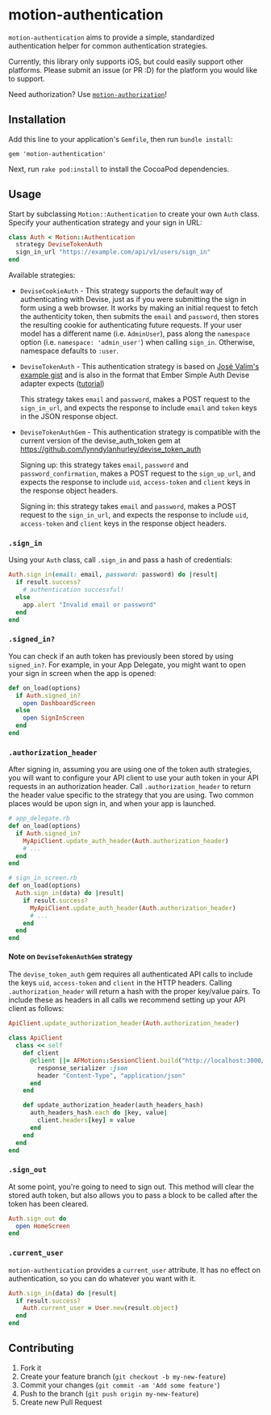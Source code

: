 # motion-authentication

`motion-authentication` aims to provide a simple, standardized authentication helper for common authentication strategies.

Currently, this library only supports iOS, but could easily support other platforms. Please submit an issue (or PR :D) for the platform you would like to support.

Need authorization? Use [`motion-authorization`](https://github.com/rubymotion-community/motion-authorization)!

## Installation

Add this line to your application's `Gemfile`, then run `bundle install`:

    gem 'motion-authentication'

Next, run `rake pod:install` to install the CocoaPod dependencies.

## Usage

Start by subclassing `Motion::Authentication` to create your own `Auth` class. Specify your authentication strategy and your sign in URL:

```ruby
class Auth < Motion::Authentication
  strategy DeviseTokenAuth
  sign_in_url "https://example.com/api/v1/users/sign_in"
end
```

Available strategies:

* `DeviseCookieAuth` - This strategy supports the default way of authenticating with Devise, just as if you were submitting the sign in form using a web browser. It works by making an initial request to fetch the authenticity token, then submits the `email` and `password`, then stores the resulting cookie for authenticating future requests. If your user model has a different name (i.e. `AdminUser`), pass along the `namespace` option (i.e. `namespace: 'admin_user'`) when calling `sign_in`. Otherwise, namespace defaults to `:user`.

* `DeviseTokenAuth` - This authentication strategy is based on [José Valim's example gist](https://gist.github.com/josevalim/fb706b1e933ef01e4fb6) and is also in the format that Ember Simple Auth Devise adapter expects ([tutorial](http://romulomachado.github.io/2015/09/28/using-ember-simple-auth-with-devise.html))

  This strategy takes `email` and `password`, makes a POST request to the `sign_in_url`, and expects the response to include `email` and `token` keys in the JSON response object.

* `DeviseTokenAuthGem` - This authentication strategy is compatible with the current version of the devise_auth_token gem at https://github.com/lynndylanhurley/devise_token_auth

  Signing up: this strategy takes `email`, `password` and `password_confirmation`, makes a POST request to the `sign_up_url`, and expects the response to include `uid`, `access-token` and `client` keys in the response object headers.

  Signing in: this strategy takes `email` and `password`, makes a POST request to the `sign_in_url`, and expects the response to include `uid`, `access-token` and `client` keys in the response object headers.

### `.sign_in`

Using your `Auth` class, call `.sign_in` and pass a hash of credentials:

```ruby
Auth.sign_in(email: email, password: password) do |result|
  if result.success?
    # authentication successful!
  else
    app.alert "Invalid email or password"
  end
end
```

### `.signed_in?`

You can check if an auth token has previously been stored by using `signed_in?`. For example, in your App Delegate, you might want to open your sign in screen when the app is opened:

```ruby
def on_load(options)
  if Auth.signed_in?
    open DashboardScreen
  else
    open SignInScreen
  end
end
```

### `.authorization_header`

After signing in, assuming you are using one of the token auth strategies, you will want to configure your API client to use your auth token in your API requests in an authorization header. Call `.authorization_header` to return the header value specific to the strategy that you are using. Two common places would be upon sign in, and when your app is launched.

```ruby
# app_delegate.rb
def on_load(options)
  if Auth.signed_in?
    MyApiClient.update_auth_header(Auth.authorization_header)
    # ...
  end
end

# sign_in_screen.rb
def on_load(options)
  Auth.sign_in(data) do |result|
    if result.success?
      MyApiClient.update_auth_header(Auth.authorization_header)
      # ...
    end
  end
end
```

#### Note on `DeviseTokenAuthGem` strategy

The `devise_token_auth` gem requires all authenticated API calls to include the keys `uid`, `access-token` and `client` in the HTTP headers. Calling `.authorization_header` will return a hash with the proper key/value pairs. To include these as headers in all calls we recommend setting up your API client as follows:

```ruby
ApiClient.update_authorization_header(Auth.authorization_header)

class ApiClient
  class << self
    def client
      @client ||= AFMotion::SessionClient.build("http://localhost:3000/") do
        response_serializer :json
        header "Content-Type", "application/json"
      end
    end

    def update_authorization_header(auth_headers_hash)
      auth_headers_hash.each do |key, value|
        client.headers[key] = value
      end
    end
  end
end
```

### `.sign_out`

At some point, you're going to need to sign out. This method will clear the stored auth token, but also allows you to pass a block to be called after the token has been cleared.

```ruby
Auth.sign_out do
  open HomeScreen
end
```

### `.current_user`

`motion-authentication` provides a `current_user` attribute. It has no effect on authentication, so you can do whatever you want with it.

```ruby
Auth.sign_in(data) do |result|
  if result.success?
    Auth.current_user = User.new(result.object)
  end
end
```

## Contributing

1. Fork it
2. Create your feature branch (`git checkout -b my-new-feature`)
3. Commit your changes (`git commit -am 'Add some feature'`)
4. Push to the branch (`git push origin my-new-feature`)
5. Create new Pull Request
